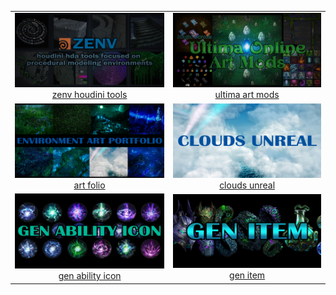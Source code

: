 
<center>
<table>

<tr>
<td align="center"><a href="https://github.com/CorvaeOboro/zenv"><img src="IMAGES/zenv_header.jpg" width="450"><br> zenv houdini tools</a></td>
<td align="center"><a href="https://github.com/CorvaeOboro/ultima_online_mods"><img src="IMAGES/ultima_online_mods_header.jpg" width="450"><br>ultima art mods</a></td>
</tr>

<tr>
<td align="center"><a href="https://corvaeoboro.github.io/"><img src="IMAGES/art_folio_header.jpg" width="450"><br> art folio </a></td>
<td align="center"><a href="https://github.com/CorvaeOboro/clouds_unreal"><img src="IMAGES/clouds_header.jpg" width="450"><br>clouds unreal</a></td>
</tr>

<tr>
<td align="center"><a href="https://github.com/CorvaeOboro/gen_ability_icon"><img src="IMAGES/gen_ability_icon_header.jpg" width="450"><br> gen ability icon </a></td>
<td align="center"><a href="https://github.com/CorvaeOboro/gen_item"><img src="IMAGES/gen_item_header.jpg" width="450"><br> gen item </a></td>
</tr>

</table>
